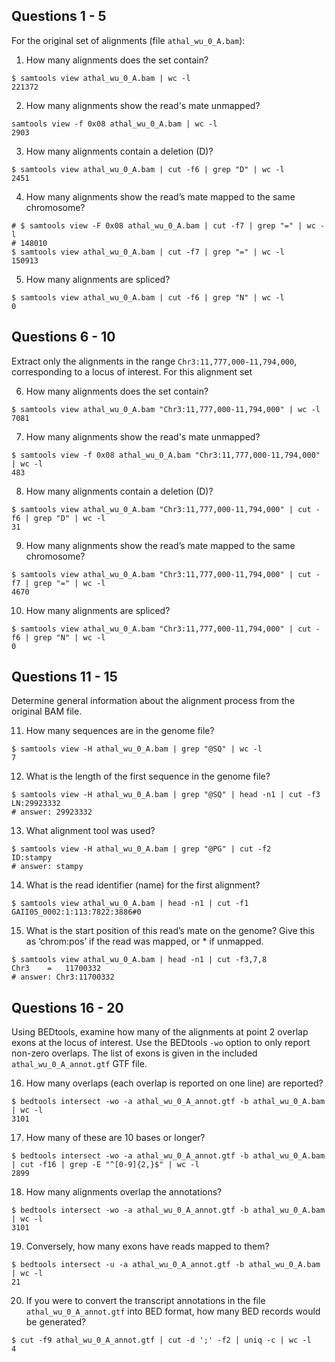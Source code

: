 ## Questions 1 - 5
For the original set of alignments (file `athal_wu_0_A.bam`):

1. How many alignments does the set contain?
```console
$ samtools view athal_wu_0_A.bam | wc -l
221372
```

2. How many alignments show the read's mate unmapped?
```console
samtools view -f 0x08 athal_wu_0_A.bam | wc -l
2903
```

3. How many alignments contain a deletion (D)?
```console
$ samtools view athal_wu_0_A.bam | cut -f6 | grep "D" | wc -l
2451
```

4. How many alignments show the read’s mate mapped to the same chromosome?
```console
# $ samtools view -F 0x08 athal_wu_0_A.bam | cut -f7 | grep "=" | wc -l
# 148010
$ samtools view athal_wu_0_A.bam | cut -f7 | grep "=" | wc -l
150913
```

5. How many alignments are spliced?
```console
$ samtools view athal_wu_0_A.bam | cut -f6 | grep "N" | wc -l
0
```

## Questions 6 - 10
Extract only the alignments in the range `Chr3:11,777,000-11,794,000`, corresponding to a locus of interest. For this alignment set

6. How many alignments does the set contain?
```
$ samtools view athal_wu_0_A.bam "Chr3:11,777,000-11,794,000" | wc -l
7081
```

7. How many alignments show the read's mate unmapped?
```console
$ samtools view -f 0x08 athal_wu_0_A.bam "Chr3:11,777,000-11,794,000" | wc -l
483
```

8. How many alignments contain a deletion (D)?
```console
$ samtools view athal_wu_0_A.bam "Chr3:11,777,000-11,794,000" | cut -f6 | grep "D" | wc -l
31
```

9. How many alignments show the read’s mate mapped to the same chromosome?
```console
$ samtools view athal_wu_0_A.bam "Chr3:11,777,000-11,794,000" | cut -f7 | grep "=" | wc -l
4670
```

10. How many alignments are spliced?
```console
$ samtools view athal_wu_0_A.bam "Chr3:11,777,000-11,794,000" | cut -f6 | grep "N" | wc -l
0
```

## Questions 11 - 15
Determine general information about the alignment process from the original BAM file.

11. How many sequences are in the genome file?
```console
$ samtools view -H athal_wu_0_A.bam | grep "@SQ" | wc -l
7
```

12. What is the length of the first sequence in the genome file?
```console
$ samtools view -H athal_wu_0_A.bam | grep "@SQ" | head -n1 | cut -f3
LN:29923332
# answer: 29923332
```

13. What alignment tool was used?
```console
$ samtools view -H athal_wu_0_A.bam | grep "@PG" | cut -f2
ID:stampy
# answer: stampy
```

14. What is the read identifier (name) for the first alignment?
```
$ samtools view athal_wu_0_A.bam | head -n1 | cut -f1
GAII05_0002:1:113:7822:3886#0
```

15. What is the start position of this read’s mate on the genome? Give this as ‘chrom:pos’ if the read was mapped, or * if unmapped.
```console
$ samtools view athal_wu_0_A.bam | head -n1 | cut -f3,7,8
Chr3	=	11700332
# answer: Chr3:11700332
```

## Questions 16 - 20
Using BEDtools, examine how many of the alignments at point 2 overlap exons at the locus of interest. Use the BEDtools `-wo` option to only report non-zero overlaps. The list of exons is given in the included `athal_wu_0_A_annot.gtf` GTF file.

16. How many overlaps (each overlap is reported on one line) are reported?
```console
$ bedtools intersect -wo -a athal_wu_0_A_annot.gtf -b athal_wu_0_A.bam | wc -l
3101
```

17. How many of these are 10 bases or longer?
```
$ bedtools intersect -wo -a athal_wu_0_A_annot.gtf -b athal_wu_0_A.bam | cut -f16 | grep -E "^[0-9]{2,}$" | wc -l
2899
```

18. How many alignments overlap the annotations?
```console
$ bedtools intersect -wo -a athal_wu_0_A_annot.gtf -b athal_wu_0_A.bam | wc -l
3101
```

19. Conversely, how many exons have reads mapped to them?
```console
$ bedtools intersect -u -a athal_wu_0_A_annot.gtf -b athal_wu_0_A.bam | wc -l
21
```

20. If you were to convert the transcript annotations in the file `athal_wu_0_A_annot.gtf` into BED format, how many BED records would be generated?
```console
$ cut -f9 athal_wu_0_A_annot.gtf | cut -d ';' -f2 | uniq -c | wc -l
4
```
